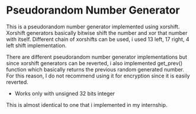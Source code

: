 # Pseudorandom Number Generator

This is a pseudorandom number generator implemented using xorshift. Xorshift generators basically bitwise shift the number and xor that number with itself. Different chain of xorshifts can be used, i used 13 left, 17 right, 4 left shift implementation. 

There are different pseudorandom number generator implementations but since xorshift generators can be reverted, i also implemented get_prev() function which basically returns the previous random generated number. For this reason, I do not recommend using it for encryption since it is easily reverted.

- Works only with unsigned 32 bits integer

This is almost identical to one that i implemented in my internship.
